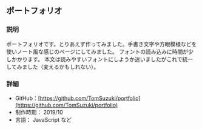 ## ポートフォリオ
### 説明
ポートフォリオです。とりあえず作ってみました。手書き文字や方眼模様などを使いノート風な感じのページにしてみました。
フォントの読み込みに時間が少しかかります。
本文は読みやすいフォントにしようか迷いましたがこれで統一してみました（変えるかもしれない）。

### 詳細
- GitHub：[https://github.com/TomSuzuki/portfolio](https://github.com/TomSuzuki/portfolio)
- 制作時期： 2019/10
- 言語： JavaScript など
